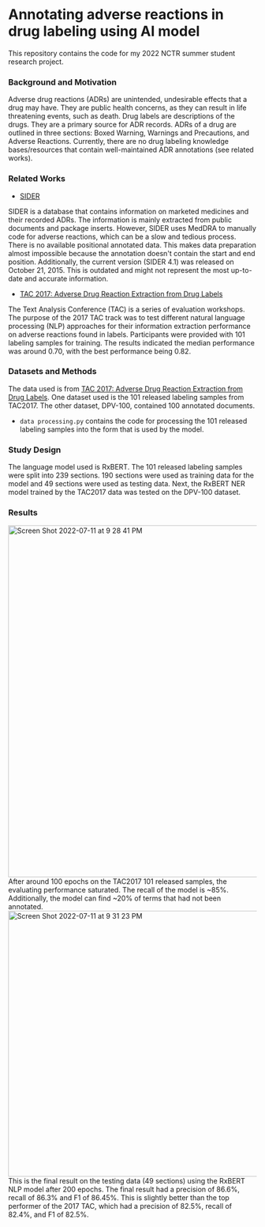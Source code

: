 # Annotating adverse reactions in drug labeling using AI model
This repository contains the code for my 2022 NCTR summer student research project. 

### Background and Motivation
Adverse drug reactions (ADRs) are unintended, undesirable effects that a drug may have. They are public health concerns, as they can result in life threatening events, such as death. Drug labels are descriptions of the drugs. They are a primary source for ADR records. ADRs of a drug are outlined in three sections: Boxed Warning, Warnings and Precautions, and Adverse Reactions. Currently, there are no drug labeling knowledge bases/resources that contain well-maintained ADR annotations (see related works).

### Related Works
  - [SIDER](http://sideeffects.embl.de/) 

SIDER is a database that contains information on marketed medicines and their recorded ADRs. The information is mainly extracted from public documents and package inserts. However, SIDER uses MedDRA to manually code for adverse reactions, which can be a slow and tedious process. There is no available positional annotated data. This makes data preparation almost impossible because the annotation doesn't contain the start and end position.
Additionally, the current version (SIDER 4.1) was released on October 21, 2015. This is outdated and might not represent the most up-to-date and accurate information. 
  - [TAC 2017: Adverse Drug Reaction Extraction from Drug Labels](https://bionlp.nlm.nih.gov/tac2017adversereactions/)

The Text Analysis Conference (TAC) is a series of evaluation workshops. The purpose of the 2017 TAC track was to test different natural language processing (NLP) approaches for their information extraction performance on adverse reactions found in labels. Participants were provided with 101 labeling samples for training. The results indicated the median performance was around 0.70, with the best performance being 0.82.

### Datasets and Methods
The data used is from [TAC 2017: Adverse Drug Reaction Extraction from Drug Labels](https://bionlp.nlm.nih.gov/tac2017adversereactions/). One dataset used is the 101 released labeling samples from TAC2017. The other dataset, DPV-100, contained 100 annotated documents.
  - `data processing.py` contains the code for processing the 101 released labeling samples into the form that is used by the model. 

### Study Design
The language model used is RxBERT. The 101 released labeling samples were split into 239 sections. 190 sections were used as training data for the model and 49 sections were used as testing data. Next, the RxBERT NER model trained by the TAC2017 data was tested on the DPV-100 dataset. 


### Results
<img width="712" alt="Screen Shot 2022-07-11 at 9 28 41 PM" src="https://user-images.githubusercontent.com/106784802/178395443-ed906e92-2e65-4996-bf4b-a989ea16f1fb.png">
After around 100 epochs on the TAC2017 101 released samples, the evaluating performance saturated. The recall of the model is ~85%. Additionally, the model can find ~20% of terms that had not been annotated. 

<img width="538" alt="Screen Shot 2022-07-11 at 9 31 23 PM" src="https://user-images.githubusercontent.com/106784802/178395754-71ea6829-4f0b-4e6c-949a-2d79bc66afdf.png">
This is the final result on the testing data (49 sections) using the RxBERT NLP model after 200 epochs. The final result had a precision of 86.6%, recall of 86.3% and F1 of 86.45%. This is slightly better than the top performer of the 2017 TAC, which had a precision of 82.5%, recall of 82.4%, and F1 of 82.5%. 

